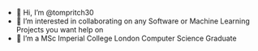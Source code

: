 - 👋 Hi, I’m @tompritch30
- 👀 I’m interested in collaborating on any Software or Machine Learning Projects you want help on
- 🌱 I’m a MSc Imperial College London Computer Science Graduate
<!---
tompritch30/tompritch30 is a ✨ special ✨ repository because its `README.md` (this file) appears on your GitHub profile.
You can click the Preview link to take a look at your changes.
--->

